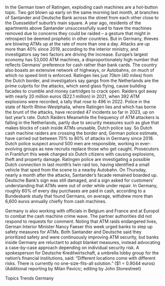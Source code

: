 In the German town of Ratingen, exploding cash machines are a hot-button topic.
Two got blown up early on the same morning last month, at branches of Santander and Deutsche Bank across the street from each other close to the Duesseldorf suburb’s main square.
A year ago, residents of the apartments above Santander unsuccessfully sued to have the machines removed due to concerns they could be raided – a gesture that might in retrospect be deemed prophetic in other countries.
But in Germany, thieves are blowing ATMs up at the rate of more than one a day.
Attacks are up more than 40% since 2019, according to the interior ministry, and investigators say two factors are driving the increase.
Europe’s largest economy has 53,000 ATM machines, a disproportionately high number that reflects Germans’ preference for cash rather than bank cards. The country also boasts an extensive network of highways, or Autobahns, on much of which no speed limit is enforced.
Ratingen lies just 70km (40 miles) from the Dutch border, and investigators say gangs from the Netherlands are the prime culprits for the attacks, which send glass flying, cause building facades to crumble and money cartridges to crack open.
Raiders got away with nearly 20 million euros ($22.1 million) in 2021, when 392 ATM explosions were recorded, a tally that rose to 496 in 2022. Police in the state of North Rhine-Westphalia, where Ratingen lies and which has borne the brunt of the attacks, have recorded 47 incidents so far in 2023, up on last year’s rate.
Dutch Raiders
Meanwhile the frequency of ATM attackers is falling in the Netherlands, partly due to security measures such as glue that makes blocks of cash inside ATMs unusable, Dutch police say.
So Dutch cash machine raiders are crossing the border and, German police estimate, have carried out between 70% to 80% of attacks in Germany since 2018.
Dutch police suspect around 500 men are responsible, working in ever-evolving groups as new recruits replace those who get caught. Prosecutors in Frankfurt this week charged six Dutch citizens with causing explosions, theft and property damage.
Ratingen police are investigating a possible Dutch connection in last month’s twin raid too, having identified a small vehicle that sped from the scene to a nearby Autobahn.
On Thursday, nearly a month after the attacks, Santander’s facade remained boarded up. Deutsche Bank’s sign was still damaged, and a sign asked for customers’ understanding that ATMs were out of order while under repair.
In Germany, roughly 60% of every day purchases are paid in cash, according to a Bundesbank study that found Germans, on average, withdrew more than 6,600 euros annually chiefly from cash machines.

Germany is also working with officials in Belgium and France and at Europol to combat the cash machine crime wave. The partner authorities did not respond to requests for comment.
Noting that ATM raids endangered lives, German Interior Minister Nancy Faeser this week urged banks to step up safety measures for ATMs.
Both Santander and Deutsche said they prioritized safety and were continuously improving ATM security, but banks inside Germany are reluctant to adopt blanket measures, instead advocating a case-by-case approach depending on individual security risk.
A spokesperson for Deutsche Kreditwirtschaft, a umbrella lobby group for the nation’s financial institutions, said: “Different locations come with different risks. There is currently no one-size-fits-all solution.”
($1 = 0.9044 euros)
(Additional reporting by Milan Pavicic; editing by John Stonestreet)

Topics
Trends
Germany
